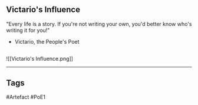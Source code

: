 ## Victario's Influence
"Every life is a story.
If you're not writing your own,
you'd better know who's writing it for you!"
- Victario, the People's Poet
##
![[Victario's Influence.png]]

---
## Tags
#Artefact
#PoE1